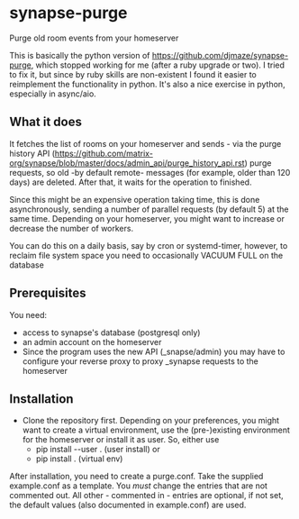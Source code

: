 # synapse-purge
Purge old room events from your homeserver

This is basically the python version of  https://github.com/djmaze/synapse-purge,
which stopped working for me (after a ruby upgrade or two). I tried to fix it,
but since by ruby skills are non-existent I found it easier to reimplement the functionality
in python. It's also a nice exercise in python, especially in async/aio. 

## What it does
It fetches the list of rooms on your homeserver and sends - via the purge 
history API (https://github.com/matrix-org/synapse/blob/master/docs/admin_api/purge_history_api.rst)
purge requests, so old -by default remote- messages (for example, older than 120 days) 
are deleted. After that, it waits for the operation to finished.

Since this might be an expensive operation taking time, this is done asynchronously,
sending a number of parallel requests (by default 5) at the same time. Depending on your homeserver,
you might want to increase or decrease the number of workers.

You can do this on a daily basis, say by cron or systemd-timer, however, to
reclaim file system space you need to occasionally VACUUM FULL on the database

## Prerequisites
You need:
* access to synapse's database (postgresql only)
* an admin account on the homeserver
* Since the program uses the new API (_snapse/admin) you may have to configure
your reverse proxy to proxy _synapse requests to the homeserver


## Installation
* Clone the repository first. Depending on your preferences, you might want to create 
a virtual environment, use the (pre-)existing environment for the homeserver or
install it as user. So, either use
   * pip install --user . (user install) or
   * pip install . (virtual env)

After installation, you need to create a purge.conf. Take the supplied example.conf
as a template. You *must* change the entries that are not commented out. All 
other - commented in - entries are optional, if not set, the default values
(also documented in example.conf) are used.

   